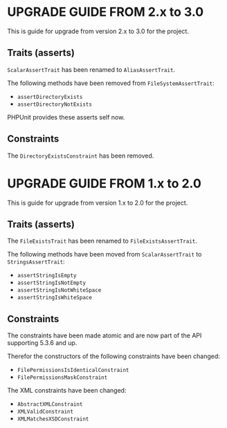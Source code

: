 UPGRADE GUIDE FROM 2.x to 3.0
=============================

This is guide for upgrade from version 2.x to 3.0 for the project.

Traits (asserts)
--------------

`ScalarAssertTrait` has been renamed to `AliasAssertTrait`.

The following methods have been removed from `FileSystemAssertTrait`:
- `assertDirectoryExists`
- `assertDirectoryNotExists`

PHPUnit provides these asserts self now.

Constraints
--------------

The `DirectoryExistsConstraint` has been removed.

UPGRADE GUIDE FROM 1.x to 2.0
=============================

This is guide for upgrade from version 1.x to 2.0 for the project.

Traits (asserts)
--------------

The `FileExistsTrait` has been renamed to `FileExistsAssertTrait`.

The following methods have been moved from `ScalarAssertTrait` to `StringsAssertTrait`:
- `assertStringIsEmpty`
- `assertStringIsNotEmpty`
- `assertStringIsNotWhiteSpace`
- `assertStringIsWhiteSpace`

Constraints
--------------

The constraints have been made atomic and are now part of the API supporting 5.3.6 and up.

Therefor the constructors of the following constraints have been changed:
- `FilePermissionsIsIdenticalConstraint`
- `FilePermissionsMaskConstraint`

The XML constraints have been changed:
- `AbstractXMLConstraint`
- `XMLValidConstraint`
- `XMLMatchesXSDConstraint`
